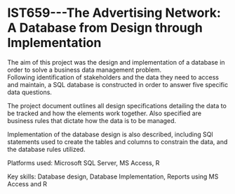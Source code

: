 # IST659---The Advertising Network: A Database from Design through Implementation

The aim of this project was the design and implementation of a database in order to solve a business data management problem.  
Following identification of stakeholders and the data they need to access and maintain, a SQL database is constructed
in order to answer five specific data questions.

The project document outlines all design specifications detailing the data to be tracked and how the elements work together. 
Also specified are business rules that dictate how the data is to be managed.

Implementation of the database design is also described, including SQl statements used to create the tables
and columns to constrain the data, and the database rules utilized.

Platforms used: Microsoft SQL Server, MS Access, R

Key skills: Database design, Database Implementation, Reports using MS Access and R
